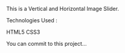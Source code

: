 This is a Vertical and Horizontal Image Slider.

Technologies Used :

HTML5
CSS3

You can commit to this project...